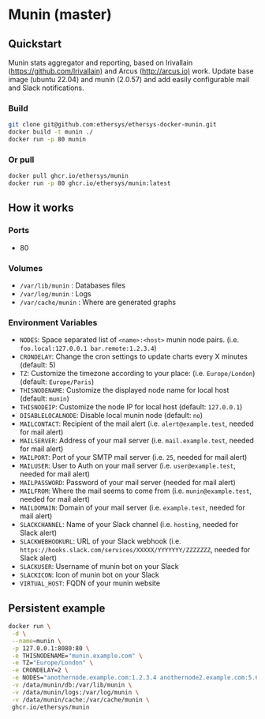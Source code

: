 # Munin (master)

## Quickstart

Munin stats aggregator and reporting, based on lrivallain (<https://github.com/lrivallain)> and Arcus (<http://arcus.io)> work.
Update base image (ubuntu 22.04) and munin (2.0.57) and add easily configurable mail and Slack notifications.

### Build

```bash
git clone git@github.com:ethersys/ethersys-docker-munin.git
docker build -t munin ./
docker run -p 80 munin
```

### Or pull

```bash
docker pull ghcr.io/ethersys/munin
docker run -p 80 ghcr.io/ethersys/munin:latest
```

## How it works

### Ports

- 80

### Volumes

- `/var/lib/munin` : Databases files
- `/var/log/munin` : Logs
- `/var/cache/munin` : Where are generated graphs

### Environment Variables

- `NODES`: Space separated list of `<name>:<host>` munin node pairs. (i.e. `foo.local:127.0.0.1 bar.remote:1.2.3.4`)
- `CRONDELAY`: Change the cron settings to update charts every X minutes (default: 5)
- `TZ`: Customize the timezone according to your place: (i.e. `Europe/London`) (default: `Europe/Paris`)
- `THISNODENAME`: Customize the displayed node name for local host (default: `munin`)
- `THISNODEIP`: Customize the node IP for local host (default: `127.0.0.1`)
- `DISABLELOCALNODE`: Disable local munin node (default: `no`)
- `MAILCONTACT`: Recipient of the mail alert (i.e. `alert@example.test`, needed for mail alert)
- `MAILSERVER`: Address of your mail server (i.e. `mail.example.test`, needed for mail alert)
- `MAILPORT`: Port of your SMTP mail server  (i.e. `25`, needed for mail alert)
- `MAILUSER`: User to Auth on your mail server  (i.e. `user@example.test`, needed for mail alert)
- `MAILPASSWORD`: Password of your mail server (needed for mail alert)
- `MAILFROM`: Where the mail seems to come from (i.e. `munin@example.test`, needed for mail alert)
- `MAILDOMAIN`: Domain of your mail server (i.e. `example.test`, needed for mail alert)
- `SLACKCHANNEL`: Name of your Slack channel (i.e. `hosting`, needed for Slack alert)
- `SLACKWEBHOOKURL`: URL of your Slack webhook (i.e. `https://hooks.slack.com/services/XXXXX/YYYYYYY/ZZZZZZZ`, needed for Slack alert)
- `SLACKUSER`: Username of munin bot on your Slack
- `SLACKICON`: Icon of munin bot on your Slack
- `VIRTUAL_HOST`: FQDN of your munin website

## Persistent example

```bash
docker run \
 -d \
 --name=munin \
 -p 127.0.0.1:8080:80 \
 -e THISNODENAME="munin.example.com" \
 -e TZ="Europe/London" \
 -e CRONDELAY=2 \
 -e NODES="anothernode.example.com:1.2.3.4 anothernode2.example.com:5.6.7.8" \
 -v /data/munin/db:/var/lib/munin \
 -v /data/munin/logs:/var/log/munin \
 -v /data/munin/cache:/var/cache/munin \
 ghcr.io/ethersys/munin
```
